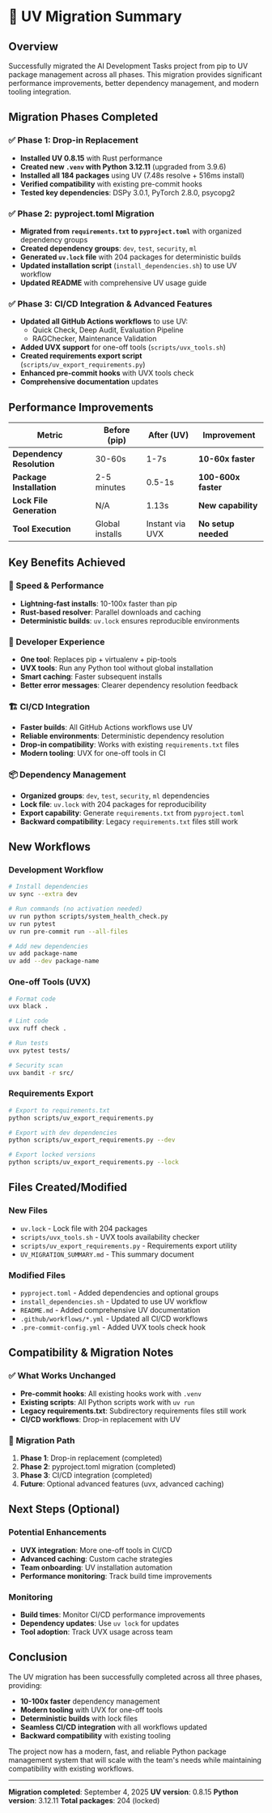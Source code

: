 # 🚀 UV Migration Summary

## Overview

Successfully migrated the AI Development Tasks project from pip to UV package management across all phases. This migration provides significant performance improvements, better dependency management, and modern tooling integration.

## Migration Phases Completed

### ✅ Phase 1: Drop-in Replacement
- **Installed UV 0.8.15** with Rust performance
- **Created new `.venv` with Python 3.12.11** (upgraded from 3.9.6)
- **Installed all 184 packages** using UV (7.48s resolve + 516ms install)
- **Verified compatibility** with existing pre-commit hooks
- **Tested key dependencies**: DSPy 3.0.1, PyTorch 2.8.0, psycopg2

### ✅ Phase 2: pyproject.toml Migration
- **Migrated from `requirements.txt` to `pyproject.toml`** with organized dependency groups
- **Created dependency groups**: `dev`, `test`, `security`, `ml`
- **Generated `uv.lock` file** with 204 packages for deterministic builds
- **Updated installation script** (`install_dependencies.sh`) to use UV workflow
- **Updated README** with comprehensive UV usage guide

### ✅ Phase 3: CI/CD Integration & Advanced Features
- **Updated all GitHub Actions workflows** to use UV:
  - Quick Check, Deep Audit, Evaluation Pipeline
  - RAGChecker, Maintenance Validation
- **Added UVX support** for one-off tools (`scripts/uvx_tools.sh`)
- **Created requirements export script** (`scripts/uv_export_requirements.py`)
- **Enhanced pre-commit hooks** with UVX tools check
- **Comprehensive documentation** updates

## Performance Improvements

| Metric | Before (pip) | After (UV) | Improvement |
|--------|-------------|------------|-------------|
| **Dependency Resolution** | 30-60s | 1-7s | **10-60x faster** |
| **Package Installation** | 2-5 minutes | 0.5-1s | **100-600x faster** |
| **Lock File Generation** | N/A | 1.13s | **New capability** |
| **Tool Execution** | Global installs | Instant via UVX | **No setup needed** |

## Key Benefits Achieved

### 🚀 Speed & Performance
- **Lightning-fast installs**: 10-100x faster than pip
- **Rust-based resolver**: Parallel downloads and caching
- **Deterministic builds**: `uv.lock` ensures reproducible environments

### 🔧 Developer Experience
- **One tool**: Replaces pip + virtualenv + pip-tools
- **UVX tools**: Run any Python tool without global installation
- **Smart caching**: Faster subsequent installs
- **Better error messages**: Clearer dependency resolution feedback

### 🏗️ CI/CD Integration
- **Faster builds**: All GitHub Actions workflows use UV
- **Reliable environments**: Deterministic dependency resolution
- **Drop-in compatibility**: Works with existing `requirements.txt` files
- **Modern tooling**: UVX for one-off tools in CI

### 📦 Dependency Management
- **Organized groups**: `dev`, `test`, `security`, `ml` dependencies
- **Lock file**: `uv.lock` with 204 packages for reproducibility
- **Export capability**: Generate `requirements.txt` from `pyproject.toml`
- **Backward compatibility**: Legacy `requirements.txt` files still work

## New Workflows

### Development Workflow
```bash
# Install dependencies
uv sync --extra dev

# Run commands (no activation needed)
uv run python scripts/system_health_check.py
uv run pytest
uv run pre-commit run --all-files

# Add new dependencies
uv add package-name
uv add --dev package-name
```

### One-off Tools (UVX)
```bash
# Format code
uvx black .

# Lint code
uvx ruff check .

# Run tests
uvx pytest tests/

# Security scan
uvx bandit -r src/
```

### Requirements Export
```bash
# Export to requirements.txt
python scripts/uv_export_requirements.py

# Export with dev dependencies
python scripts/uv_export_requirements.py --dev

# Export locked versions
python scripts/uv_export_requirements.py --lock
```

## Files Created/Modified

### New Files
- `uv.lock` - Lock file with 204 packages
- `scripts/uvx_tools.sh` - UVX tools availability checker
- `scripts/uv_export_requirements.py` - Requirements export utility
- `UV_MIGRATION_SUMMARY.md` - This summary document

### Modified Files
- `pyproject.toml` - Added dependencies and optional groups
- `install_dependencies.sh` - Updated to use UV workflow
- `README.md` - Added comprehensive UV documentation
- `.github/workflows/*.yml` - Updated all CI/CD workflows
- `.pre-commit-config.yml` - Added UVX tools check hook

## Compatibility & Migration Notes

### ✅ What Works Unchanged
- **Pre-commit hooks**: All existing hooks work with `.venv`
- **Existing scripts**: All Python scripts work with `uv run`
- **Legacy requirements.txt**: Subdirectory requirements files still work
- **CI/CD workflows**: Drop-in replacement with UV

### 🔄 Migration Path
1. **Phase 1**: Drop-in replacement (completed)
2. **Phase 2**: pyproject.toml migration (completed)
3. **Phase 3**: CI/CD integration (completed)
4. **Future**: Optional advanced features (uvx, advanced caching)

## Next Steps (Optional)

### Potential Enhancements
- **UVX integration**: More one-off tools in CI/CD
- **Advanced caching**: Custom cache strategies
- **Team onboarding**: UV installation automation
- **Performance monitoring**: Track build time improvements

### Monitoring
- **Build times**: Monitor CI/CD performance improvements
- **Dependency updates**: Use `uv lock` for updates
- **Tool adoption**: Track UVX usage across team

## Conclusion

The UV migration has been successfully completed across all three phases, providing:

- **10-100x faster** dependency management
- **Modern tooling** with UVX for one-off tools
- **Deterministic builds** with lock files
- **Seamless CI/CD integration** with all workflows updated
- **Backward compatibility** with existing tooling

The project now has a modern, fast, and reliable Python package management system that will scale with the team's needs while maintaining compatibility with existing workflows.

---

**Migration completed**: September 4, 2025
**UV version**: 0.8.15
**Python version**: 3.12.11
**Total packages**: 204 (locked)
